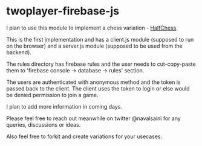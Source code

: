 # twoplayer-firebase-js

I plan to use this module to implement a chess variation - [HalfChess](https://www.halfchess.com).

This is the first implementation and has a client.js module (supposed to run on the browser) and a server.js module (supposed to be used from the backend).

The rules directory has firebase rules and the user needs to cut-copy-paste them to 'firebase console -> database -> rules' section.

The users are authenticated with anonymous method and the token is passed back to the client. The client uses the token to login or else would be denied permission to join a game.

I plan to add more information in coming days. 

Please feel free to reach out meanwhile on twitter @navalsaini for any queries, discussions or ideas.

Also feel free to forkit and create variations for your usecases. 
